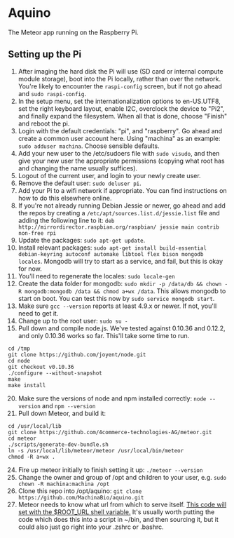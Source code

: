 Aquino
==========

The Meteor app running on the Raspberry Pi.

## Setting up the Pi

1. After imaging the hard disk the Pi will use (SD card or internal compute module storage), boot into the Pi locally, rather than over the network.  You're likely to encounter the `raspi-config` screen, but if not go ahead and `sudo raspi-config`.
2. In the setup menu, set the internationalization options to en-US.UTF8, set the right keyboard layout, enable I2C, overclock the device to "Pi2", and finally expand the filesystem.  When all that is done, choose "Finish" and reboot the pi.
3. Login with the default credentials: "pi", and "raspberry".  Go ahead and create a common user account here.  Using "machina" as an example: `sudo adduser machina`.  Choose sensible defaults.
4. Add your new user to the /etc/sudoers file with `sudo visudo`, and then give your new user the appropriate permissions (copying what root has and changing the name usually suffices).
5. Logout of the current user, and login to your newly create user.
6. Remove the default user: `sudo deluser pi`.
8. Add your Pi to a wifi network if appropriate.  You can find instructions on how to do this elsewhere online.
13. If you're not already running Debian Jessie or newer, go ahead and add the repos by creating a `/etc/apt/sources.list.d/jessie.list` file and adding the following line to it: `deb http://mirrordirector.raspbian.org/raspbian/ jessie main contrib non-free rpi`
14. Update the packages: `sudo apt-get update`.
15. Install relevant packages: `sudo apt-get install build-essential debian-keyring autoconf automake libtool flex bison mongodb locales`.  Mongodb will try to start as a service, and fail, but this is okay for now.
15. You'll need to regenerate the locales: `sudo locale-gen`
15. Create the data folder for mongodb: `sudo mkdir -p /data/db && chown -R mongodb:mongodb /data && chmod a+wx /data`.  This allows mongodb to start on boot.  You can test this now by `sudo service mongodb start`.
16. Make sure `gcc --version` reports at least 4.9.x or newer.  If not, you'll need to get it.
17. Change up to the root user: `sudo su -`
19. Pull down and compile node.js.  We've tested against 0.10.36 and 0.12.2, and only 0.10.36 works so far.  This'll take some time to run.
```
cd /tmp
git clone https://github.com/joyent/node.git
cd node
git checkout v0.10.36
./configure --without-snapshot
make
make install
```
20. Make sure the versions of node and npm installed correctly: `node --version` and `npm --version`
21. Pull down Meteor, and build it:
```
cd /usr/local/lib
git clone https://github.com/4commerce-technologies-AG/meteor.git
cd meteor
./scripts/generate-dev-bundle.sh
ln -s /usr/local/lib/meteor/meteor /usr/local/bin/meteor
chmod -R a+wx .
```
24. Fire up meteor initially to finish setting it up: `./meteor --version`
27. Change the owner and group of /opt and children to your user, e.g. `sudo chown -R machina:machina /opt`
26. Clone this repo into /opt/aquino: `git clone https://github.com/MachinaBio/aquino.git`
29. Meteor needs to know what url from which to serve itself.  [This code will set with the $ROOT_URL shell variable.](https://github.com/StrictlySkyler/utility_scripts/blob/master/linux/export_address.sh)  It's usually worth putting the code which does this into a script in ~/bin, and then sourcing it, but it could also just go right into your .zshrc or .bashrc.
